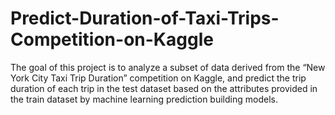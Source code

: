 # Predict-Duration-of-Taxi-Trips-Competition-on-Kaggle
The goal of this project is to analyze a subset of data derived from the “New York City Taxi Trip Duration” competition on Kaggle, and predict the trip duration of each trip in the test dataset based on the attributes provided in the train dataset by machine learning prediction building models.
